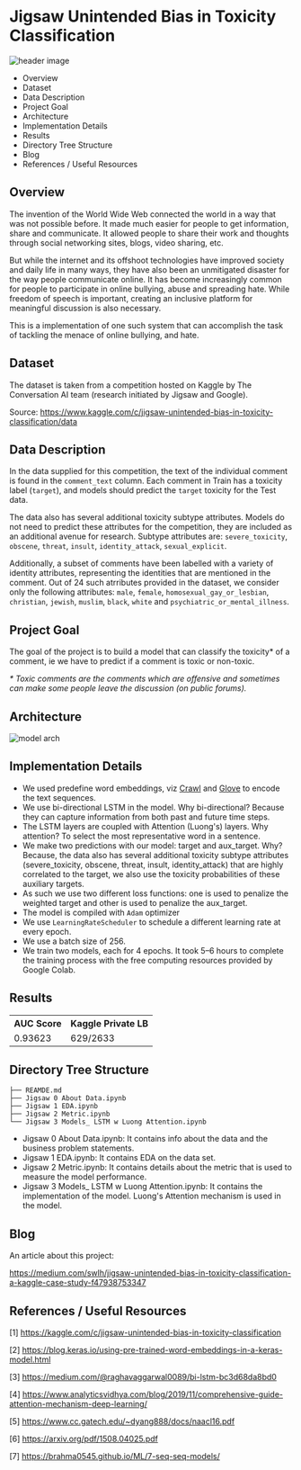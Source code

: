 # Jigsaw Unintended Bias in Toxicity Classification
![header image](https://miro.medium.com/max/788/1*U6grgS7jsycYNrKeF9cQKQ.jpeg)
- Overview
- Dataset
- Data Description
- Project Goal
- Architecture
- Implementation Details
- Results
- Directory Tree Structure
- Blog
- References / Useful Resources

## Overview
The invention of the World Wide Web connected the world in a way that was not possible before. It made much easier for people to get information, share and communicate. It allowed people to share their work and thoughts through social networking sites, blogs, video sharing, etc.

But while the internet and its offshoot technologies have improved society and daily life in many ways, they have also been an unmitigated disaster for the way people communicate online. It has become increasingly common for people to participate in online bullying, abuse and spreading hate. While freedom of speech is important, creating an inclusive platform for meaningful discussion is also necessary.

This is a implementation of one such system that can accomplish the task of tackling the menace of online bullying, and hate.

## Dataset
The dataset is taken from a competition hosted on Kaggle by The Conversation AI team (research initiated by Jigsaw and Google).

Source: https://www.kaggle.com/c/jigsaw-unintended-bias-in-toxicity-classification/data

## Data Description
In the data supplied for this competition, the text of the individual comment is found in the `comment_text` column. Each comment in Train has a toxicity label (`target`), and models should predict the `target` toxicity for the Test data.

The data also has several additional toxicity subtype attributes. Models do not need to predict these attributes for the competition, they are included as an additional avenue for research. Subtype attributes are: `severe_toxicity`, `obscene`, `threat`, `insult`, `identity_attack`, `sexual_explicit`.

Additionally, a subset of comments have been labelled with a variety of identity attributes, representing the identities that are mentioned in the comment. Out of 24 such atrributes provided in the dataset, we consider only the following attributes: `male`, `female`, `homosexual_gay_or_lesbian`, `christian`, `jewish`, `muslim`, `black`, `white` and `psychiatric_or_mental_illness`.

## Project Goal

The goal of the project is to build a model that can classify the toxicity\* of a comment, ie we have to predict if a comment is toxic or non-toxic.

*\* Toxic comments are the comments which are offensive and sometimes can make some people leave the discussion (on public forums).*

## Architecture
![model arch](https://miro.medium.com/max/574/1*52az766UsePpIFzxsXqA1Q.png)

## Implementation Details
- We used predefine word embeddings, viz [Crawl](https://dl.fbaipublicfiles.com/fasttext/vectors-english/crawl-300d-2M.vec.zip) and [Glove](http://nlp.stanford.edu/data/glove.840B.300d.zip) to encode the text sequences.
- We use bi-directional LSTM in the model. Why bi-directional? Because they can capture information from both past and future time steps.
- The LSTM layers are coupled with Attention (Luong's) layers. Why attention? To select the most representative word in a sentence.
- We make two predictions with our model: target and aux_target. Why? Because, the data also has several additional toxicity subtype attributes (severe_toxicity, obscene, threat, insult, identity_attack) that are highly correlated to the target, we also use the toxicity probabilities of these auxiliary targets.
- As such we use two different loss functions: one is used to penalize the weighted target and other is used to penalize the aux_target.
- The model is compiled with `Adam` optimizer
- We use `LearningRateScheduler` to schedule a different learning rate at every epoch.
- We use a batch size of 256.
- We train two models, each for 4 epochs. It took 5–6 hours to complete the training process with the free computing resources provided by Google Colab.

## Results
<table>
  <tr>
    <th>AUC Score</th>
    <th>Kaggle Private LB</th>
  </tr>
  <tr>
    <td>0.93623</td>
    <td>629/2633</td>
  </tr>
 </table>

## Directory Tree Structure
```
├── REAMDE.md
├── Jigsaw 0 About Data.ipynb
├── Jigsaw 1 EDA.ipynb
├── Jigsaw 2 Metric.ipynb
└── Jigsaw 3 Models_ LSTM w Luong Attention.ipynb
```
- Jigsaw 0 About Data.ipynb: It contains info about the data and the business problem statements.
- Jigsaw 1 EDA.ipynb: It contains EDA on the data set.
- Jigsaw 2 Metric.ipynb: It contains details about the metric that is used to measure the model performance.
- Jigsaw 3 Models_ LSTM w Luong Attention.ipynb: It contains the implementation of the model. Luong's Attention mechanism is used in the model.

## Blog
An article about this project: 

https://medium.com/swlh/jigsaw-unintended-bias-in-toxicity-classification-a-kaggle-case-study-f47938753347

## References / Useful Resources
[1] https://kaggle.com/c/jigsaw-unintended-bias-in-toxicity-classification

[2] https://blog.keras.io/using-pre-trained-word-embeddings-in-a-keras-model.html

[3] https://medium.com/@raghavaggarwal0089/bi-lstm-bc3d68da8bd0

[4] https://www.analyticsvidhya.com/blog/2019/11/comprehensive-guide-attention-mechanism-deep-learning/

[5] https://www.cc.gatech.edu/~dyang888/docs/naacl16.pdf

[6] https://arxiv.org/pdf/1508.04025.pdf

[7] https://brahma0545.github.io/ML/7-seq-seq-models/
